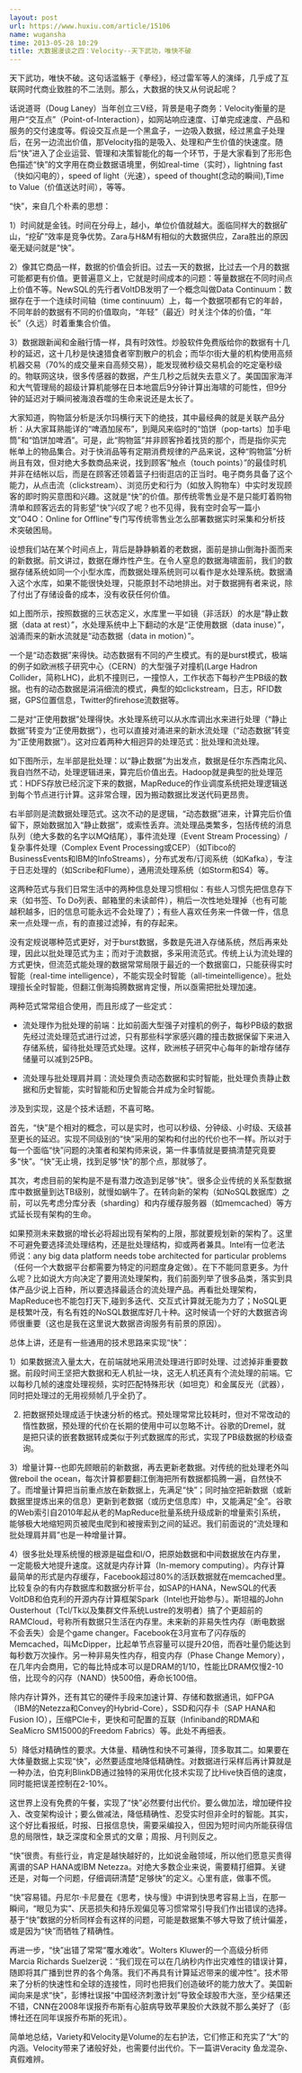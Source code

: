 ```yaml
---
layout: post
url: https://www.huxiu.com/article/15106
name: wugansha
time: 2013-05-28 10:29
title: 大数据漫谈之四：Velocity--天下武功，唯快不破
---
```

天下武功，唯快不破。这句话滥觞于《拳经》，经过雷军等人的演绎，几乎成了互联网时代商业致胜的不二法则。那么，大数据的快又从何说起呢？

话说道哥（Doug Laney）当年创立三V经，背景是电子商务：Velocity衡量的是用户“交互点”（Point-of-Interaction），如网站响应速度、订单完成速度、产品和服务的交付速度等。假设交互点是一个黑盒子，一边吸入数据，经过黑盒子处理后，在另一边流出价值，那Velocity指的是吸入、处理和产生价值的快速度。随后“快”进入了企业运营、管理和决策智能化的每一个环节，于是大家看到了形形色色描述“快”的文字用在商业数据语境里，例如real-time（实时），lightning fast（快如闪电的），speed of light（光速），speed of thought(念动的瞬间),Time to Value（价值送达时间），等等。

“快”，来自几个朴素的思想：

1）时间就是金钱。时间在分母上，越小，单位价值就越大。面临同样大的数据矿山，“挖矿”效率是竞争优势。Zara与H&M有相似的大数据供应，Zara胜出的原因毫无疑问就是“快”。

2）像其它商品一样，数据的价值会折旧。过去一天的数据，比过去一个月的数据可能都更有价值。更普遍意义上，它就是时间成本的问题：等量数据在不同时间点上价值不等。NewSQL的先行者VoltDB发明了一个概念叫做Data Continuum：数据存在于一个连续时间轴（time continuum）上，每一个数据项都有它的年龄，不同年龄的数据有不同的价值取向，“年轻”（最近）时关注个体的价值，“年长”（久远）时着重集合价值。

3）数据跟新闻和金融行情一样，具有时效性。炒股软件免费版给你的数据有十几秒的延迟，这十几秒是快速猎食者宰割散户的机会；而华尔街大量的机构使用高频机器交易（70%的成交量来自高频交易），能发现微秒级交易机会的吃定毫秒级的。物联网这块，很多传感器的数据，产生几秒之后就失去意义了。美国国家海洋和大气管理局的超级计算机能够在日本地震后9分钟计算出海啸的可能性，但9分钟的延迟对于瞬间被海浪吞噬的生命来说还是太长了。

大家知道，购物篮分析是沃尔玛横行天下的绝技，其中最经典的就是关联产品分析：从大家耳熟能详的“啤酒加尿布”，到飓风来临时的“馅饼（pop-tarts）加手电筒”和“馅饼加啤酒”。可是，此“购物篮”并非顾客拎着找货的那个，而是指你买完帐单上的物品集合。对于快消品等有定期消费规律的产品来说，这种“购物篮”分析尚且有效，但对绝大多数商品来说，找到顾客“触点（touch points）”的最佳时机并非在结帐以后，而是在顾客还领着篮子扫街逛店的正当时。电子商务具备了这个能力，从点击流（clickstream）、浏览历史和行为（如放入购物车）中实时发现顾客的即时购买意图和兴趣。这就是“快”的价值。那传统零售业是不是只能盯着购物清单和顾客远去的背影望“快”兴叹了呢？也不见得，我有空时会写一篇小文“O4O：Online for Offline”专门写传统零售业怎么部署数据实时采集和分析技术突破困局。

设想我们站在某个时间点上，背后是静静躺着的老数据，面前是排山倒海扑面而来的新数据。前文讲过，数据在爆炸性产生。在令人窒息的数据海啸面前，我们的数据存储系统如同一个小型水库，而数据处理系统则可以看作是水处理系统。数据涌入这个水库，如果不能很快处理，只能原封不动地排出。对于数据拥有者来说，除了付出了存储设备的成本，没有收获任何价值。

如上图所示，按照数据的三状态定义，水库里一平如镜（非活跃）的水是“静止数据（data at rest）”，水处理系统中上下翻动的水是“正使用数据（data inuse）”，汹涌而来的新水流就是“动态数据（data in motion）”。

一个是“动态数据”来得快。动态数据有不同的产生模式。有的是burst模式，极端的例子如欧洲核子研究中心（CERN）的大型强子对撞机(Large Hadron Collider，简称LHC)，此机不撞则已，一撞惊人，工作状态下每秒产生PB级的数据。也有的动态数据是涓涓细流的模式，典型的如clickstream，日志，RFID数据，GPS位置信息，Twitter的firehose流数据等。

二是对“正使用数据”处理得快。水处理系统可以从水库调出水来进行处理（“静止数据”转变为“正使用数据”），也可以直接对涌进来的新水流处理（“动态数据”转变为“正使用数据”）。这对应着两种大相迥异的处理范式：批处理和流处理。

如下图所示，左半部是批处理：以“静止数据”为出发点，数据是任尔东西南北风、我自岿然不动，处理逻辑进来，算完后价值出去。Hadoop就是典型的批处理范式：HDFS存放已经沉淀下来的数据，MapReduce的作业调度系统把处理逻辑送到每个节点进行计算。这非常合理，因为搬动数据比发送代码更昂贵。

右半部则是流数据处理范式。这次不动的是逻辑，“动态数据”进来，计算完后价值留下，原始数据加入“静止数据”，或索性丢弃。流处理品类繁多，包括传统的消息队列（绝大多数的名字以MQ结尾），事件流处理（Event Stream Processing）/复杂事件处理（Complex Event Processing或CEP）（如Tibco的BusinessEvents和IBM的InfoStreams），分布式发布/订阅系统（如Kafka），专注于日志处理的（如Scribe和Flume），通用流处理系统（如Storm和S4）等。

这两种范式与我们日常生活中的两种信息处理习惯相似：有些人习惯先把信息存下来（如书签、To Do列表、邮箱里的未读邮件），稍后一次性地处理掉（也有可能越积越多，旧的信息可能永远不会处理了）；有些人喜欢任务来一件做一件，信息来一点处理一点，有的直接过滤掉，有的存起来。

没有定规说哪种范式更好，对于burst数据，多数是先进入存储系统，然后再来处理，因此以批处理范式为主；而对于流数据，多采用流范式。传统上认为流处理的方式更快，但流范式能处理的数据常常局限于最近的一个数据窗口，只能获得实时智能（real-time intelligence），不能实现全时智能（all-timeintelligence）。批处理擅长全时智能，但翻江倒海捣腾数据肯定慢，所以亟需把批处理加速。

两种范式常常组合使用，而且形成了一些定式：

* 流处理作为批处理的前端：比如前面大型强子对撞机的例子，每秒PB级的数据先经过流处理范式进行过滤，只有那些科学家感兴趣的撞击数据保留下来进入存储系统，留待批处理范式处理。这样，欧洲核子研究中心每年的新增存储存储量可以减到25PB。

* 流处理与批处理肩并肩：流处理负责动态数据和实时智能，批处理负责静止数据和历史智能，实时智能和历史智能合并成为全时智能。

涉及到实现，这是个技术话题，不喜可略。

首先，“快”是个相对的概念，可以是实时，也可以秒级、分钟级、小时级、天级甚至更长的延迟。实现不同级别的“快”采用的架构和付出的代价也不一样。所以对于每一个面临“快”问题的决策者和架构师来说，第一件事情就是要搞清楚究竟要多“快”。“快”无止境，找到足够“快”的那个点，那就够了。

其次，考虑目前的架构是不是有潜力改造到足够“快”。很多企业传统的关系型数据库中数据量到达TB级别，就慢如蜗牛了。在转向新的架构（如NoSQL数据库）之前，可以先考虑分库分表（sharding）和内存缓存服务器（如memcached）等方式延长现有架构的生命。

如果预测未来数据的增长必将超出现有架构的上限，那就要规划新的架构了。这里不可避免要选择流处理结构，还是批处理结构，抑或两者兼具。Intel有一位老法师说：any big data platform needs tobe architected for particular problems（任何一个大数据平台都需要为特定的问题度身定做）。在下不能同意更多。为什么呢？比如说大方向决定了要用流处理架构，我们前面列举了很多品类，落实到具体产品少说上百种，所以要选择最适合的流处理产品。再看批处理架构，MapReduce也不能包打天下,碰到多迭代、交互式计算就无能为力了；NoSQL更是枝繁叶茂，有名有姓的NoSQL数据库好几十种。这时候请一个好的大数据咨询师很重要（这也是我在这里说大数据咨询服务有前景的原因）。

总体上讲，还是有一些通用的技术思路来实现“快”：

1）如果数据流入量太大，在前端就地采用流处理进行即时处理、过滤掉非重要数据。前段时间王坚把大数据和无人机扯一块，这无人机还真有个流处理的前端。它以每秒几帧的速度处理视频，实时匹配特殊形状（如坦克）和金属反光（武器），同时把处理过的无用视频帧几乎全扔了。

2) 把数据预处理成适于快速分析的格式。预处理常常比较耗时，但对不常改动的惰性数据，预处理的代价在长期的使用中可以忽略不计。谷歌的Dremel，就是把只读的嵌套数据转成类似于列式数据库的形式，实现了PB级数据的秒级查询。

3）增量计算--也即先顾眼前的新数据，再去更新老数据。对传统的批处理老外叫做reboil the ocean，每次计算都要翻江倒海把所有数据都捣腾一遍，自然快不了。而增量计算把当前重点放在新数据上，先满足“快”；同时抽空把新数据（或新数据里提炼出来的信息）更新到老数据（或历史信息库）中，又能满足“全”。谷歌的Web索引自2010年起从老的MapReduce批量系统升级成新的增量索引系统，能够极大地缩短网页被爬虫爬到和被搜索到之间的延迟。我们前面说的“流处理和批处理肩并肩”也是一种增量计算。

4）很多批处理系统慢的根源是磁盘和I/O，把原始数据和中间数据放在内存里，一定能极大地提升速度。这就是内存计算（In-memory computing）。内存计算最简单的形式是内存缓存，Facebook超过80%的活跃数据就在memcached里。比较复杂的有内存数据库和数据分析平台，如SAP的HANA，NewSQL的代表VoltDB和伯克利的开源内存计算框架Spark（Intel也开始参与）。斯坦福的John Ousterhout（Tcl/Tk以及集群文件系统Lustre的发明者）搞了个更超前的RAMCloud，号称所有数据只生活在内存里。未来新的非易失性内存（断电数据不会丢失）会是个game changer。Facebook在3月宣布了闪存版的Memcached，叫McDipper，比起单节点容量可以提升20倍，而吞吐量仍能达到每秒数万次操作。另一种非易失性内存，相变内存（Phase Change Memory），在几年内会商用，它的每比特成本可以是DRAM的1/10，性能比DRAM仅慢2-10倍，比现今的闪存（NAND）快500倍，寿命长100倍。

除内存计算外，还有其它的硬件手段来加速计算、存储和数据通讯，如FPGA（IBM的Netezza和Convey的Hybrid-Core），SSD和闪存卡（SAP HANA和Fusion IO），压缩PCIe卡，更快和可配置的互联（Infiniband的RDMA和SeaMicro SM15000的Freedom Fabrics）等。此处不再细表。

5）降低对精确性的要求。大体量、精确性和快不可兼得，顶多取其二。如果要在大体量数据上实现“快”，必然要适度地降低精确性。对数据进行采样后再计算就是一种办法，伯克利BlinkDB通过独特的采用优化技术实现了比Hive快百倍的速度，同时能把误差控制在2-10%。

这世界上没有免费的午餐，实现了“快”必然要付出代价。要么做加法，增加硬件投入、改变架构设计；要么做减法，降低精确性、忍受实时但非全时的智能。其实，这个好比看报纸，时报、日报信息快，需要采编投入，但因为短时间内所能获得信息的局限性，缺乏深度和全景式的文章；周报、月刊则反之。

“快”很贵。有些行业，肯定是越快越好的，比如说金融领域，所以他们愿意买贵得离谱的SAP HANA或IBM Netezza。对绝大多数企业来说，需要精打细算。关键还是，对每一个问题，仔细调研清楚“足够快”的定义。心里有底，做事不慌。

“快”容易错。丹尼尔·卡尼曼在《思考，快与慢》中讲到快思考容易上当，在那一瞬间，“眼见为实”、厌恶损失和持乐观偏见等习惯常常引导我们作出错误的选择。基于“快”数据的分析同样会有这样的问题，可能是数据集不够大导致了统计偏差，或是因为“快”而牺牲了精确性。

再进一步，“快”出错了常常“覆水难收”。Wolters Kluwer的一个高级分析师Marcia Richards Suelzer说：“我们现在可以在几纳秒内作出灾难性的错误计算，随即将其广播到世界的各个角落。我们不再具有计算延迟带来的缓冲性”。技术带来了分析的快速性和全球的连接性，同时也把我们创造破坏的能力放大了。美国新闻向来是求“快”，彭博社误报“中国经济刺激计划”导致全球股市大涨，至少结果还不错，CNN在2008年误报乔布斯有心脏病导致苹果股价大跌就不那么美好了（彭博社还在同年误报乔布斯的死讯）。

简单地总结，Variety和Velocity是Volume的左右护法，它们修正和充实了“大”的内涵。Velocity带来了诸般好处，也需要付出代价。下一篇讲Veracity 鱼龙混杂、真假难辨。

